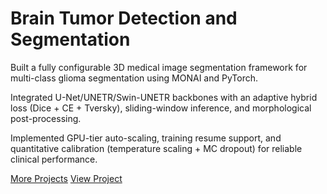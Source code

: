 # Brain Tumor Detection and Segmentation

Built a fully configurable 3D medical image segmentation framework for multi-class glioma segmentation using MONAI and PyTorch.

Integrated U-Net/UNETR/Swin-UNETR backbones with an adaptive hybrid loss (Dice + CE + Tversky), sliding-window inference, and morphological post-processing.

Implemented GPU-tier auto-scaling, training resume support, and quantitative calibration (temperature scaling + MC dropout) for reliable clinical performance.

<a href="/projects" class="btn-primary">More Projects</a>
<a href="#" class="btn-secondary">View Project</a>
